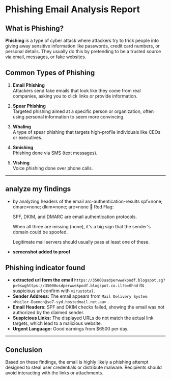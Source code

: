 # Phishing Email Analysis Report

## What is Phishing?

**Phishing** is a type of cyber attack where attackers try to trick people into giving away sensitive information like passwords, credit card numbers, or personal details. They usually do this by pretending to be a trusted source via email, messages, or fake websites.

## Common Types of Phishing

1. **Email Phishing**  
   Attackers send fake emails that look like they come from real companies, asking you to click links or provide information.

2. **Spear Phishing**  
   Targeted phishing aimed at a specific person or organization, often using personal information to seem more convincing.

3. **Whaling**  
   A type of spear phishing that targets high-profile individuals like CEOs or executives.

4. **Smishing**  
   Phishing done via SMS (text messages).

5. **Vishing**  
   Voice phishing done over phone calls.

---

## analyze my findings
- by analyzing headers of the email arc-authentication-results spf=none; dmarc=none; dkim=none; arc=none 
🚨 Red Flag:

    SPF, DKIM, and DMARC are email authentication protocols.

    When all three are missing (none), it's a big sign that the sender's domain could be spoofed.

    Legitimate mail servers should usually pass at least one of these.

- **screenshot added to proof**



## Phishing indicator found
- **extracted url form the email** `https://35000usdperwwekpodf.blogspot.sg?p=9swghttps://35000usdperwwekpodf.blogspot.co.il?o=0hnd` its suspicious url confirm with `virustotal`.
- **Sender Address:** The email appears from `Mail Delivery System <Mailer-Daemon@se7-syd.hostedmail.net.au>` .  
- **Email Headers:** SPF and DKIM checks failed, showing the email was not authorized by the claimed sender.  
- **Suspicious Links:** The displayed URLs do not match the actual link targets, which lead to a malicious website.  
- **Urgent Language:** Good earnings from $6500 per day.  


---

## Conclusion

Based on these findings, the email is highly likely a phishing attempt designed to steal user credentials or distribute malware. Recipients should avoid interacting with the links or attachments.
